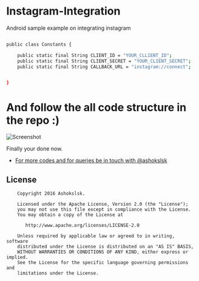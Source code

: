 # Instagram-Integration
Android sample example on integrating instagram

```sh

public class Constants {

    public static final String CLIENT_ID = "YOUR_CLLIENT_ID";
    public static final String CLIENT_SECRET = "YOUR_CLIENT_SECRET";
    public static final String CALLBACK_URL = "instagram://connect";


}

```

# And follow the all code structure in the repo :) 

![Screenshot](https://github.com/ashokslsk/Instagram-Integration/blob/master/screens/dialog.png)


Finally your done now.

* [For more codes and for queries be in touch with @ashokslsk ](https://github.com/ashokslsk)


## License

```
    Copyright 2016 Ashokslsk.

    Licensed under the Apache License, Version 2.0 (the "License");
    you may not use this file except in compliance with the License.
    You may obtain a copy of the License at

       http://www.apache.org/licenses/LICENSE-2.0

    Unless required by applicable law or agreed to in writing, software
    distributed under the License is distributed on an "AS IS" BASIS,
    WITHOUT WARRANTIES OR CONDITIONS OF ANY KIND, either express or implied.
    See the License for the specific language governing permissions and
    limitations under the License.
```

